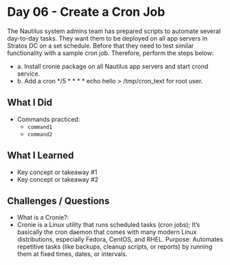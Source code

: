 # Day 06 - Create a Cron Job
The Nautilus system admins team has prepared scripts to automate several day-to-day tasks. They want them to be deployed on all app servers in Stratos DC on a set schedule. Before that they need to test similar functionality with a sample cron job. Therefore, perform the steps below:

- a. Install cronie package on all Nautilus app servers and start crond service.
- b. Add a cron */5 * * * * echo hello > /tmp/cron_text for root user.

## What I Did
- Commands practiced:
  - `command1`
  - `command2`

## What I Learned
- Key concept or takeaway #1
- Key concept or takeaway #2

## Challenges / Questions
- What is a Cronie?:
- Cronie is a Linux utility that runs scheduled tasks (cron jobs); It’s basically the cron daemon that comes with many modern Linux distributions, especially Fedora, CentOS, and RHEL.
Purpose: Automates repetitive tasks (like backups, cleanup scripts, or reports) by running them at fixed times, dates, or intervals.
